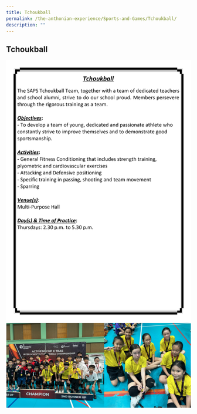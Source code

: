 ```yaml
---
title: Tchoukball
permalink: /the-anthonian-experience/Sports-and-Games/Tchoukball/
description: ""
---
```

## Tchoukball

![](/images/CCA%202023_Sep/tchoukball.png)
![](/images/tchoukball01.png)